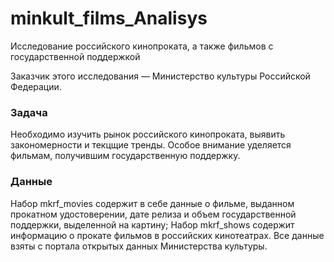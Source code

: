 # minkult_films_Analisys
Исследование российского кинопроката, а также фильмов с государственной поддержкой

Заказчик этого исследования — Министерство культуры Российской Федерации. 

### Задача

Необходимо изучить рынок российского кинопроката, выявить закономерности и текцщие тренды. 
Особое внимание уделяется фильмам, получившим государственную поддержку.

### Данные

Набор mkrf_movies содержит в себе данные о фильме, выданном прокатном удостоверении, дате релиза и объем государственной поддержки, выделенной на картину;
Набор mkrf_shows содержит информацию о прокате фильмов в российских кинотеатрах.
Все данные взяты с портала открытых данных Министерства культуры. 
